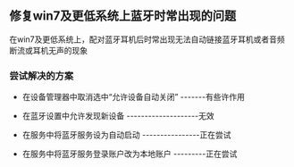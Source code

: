 ## 修复win7及更低系统上蓝牙时常出现的问题

在win7及更低系统上，配对蓝牙耳机后时常出现无法自动链接蓝牙耳机或者音频断流或耳机无声的现象

### 尝试解决的方案

- 在设备管理器中取消选中“允许设备自动关闭” -------有些许作用

- 在蓝牙设置中允许发现新设备 --------------------无效

- 在服务中将蓝牙服务设为自动启动 ----------------正在尝试

- 在服务中将蓝牙服务登录账户改为本地账户 ---------正在尝试
